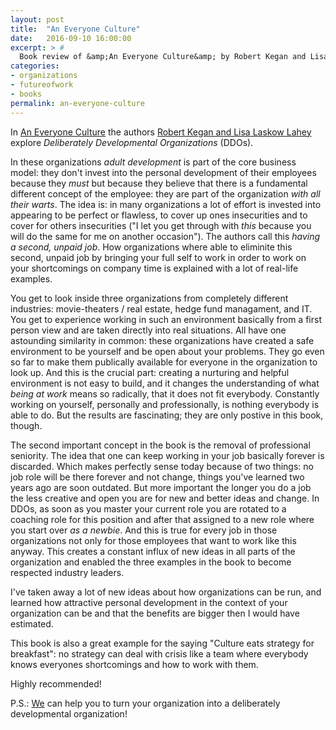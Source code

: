 ```yaml
---
layout: post
title:  "An Everyone Culture"
date:   2016-09-10 16:00:00
excerpt: > #
  Book review of &amp;An Everyone Culture&amp; by Robert Kegan and Lisa Laskow Lahey
categories:
- organizations
- futureofwork
- books
permalink: an-everyone-culture
---
```


In [An Everyone Culture][1] the authors [Robert Kegan and Lisa Laskow Lahey][2] explore *Deliberately Developmental Organizations* (DDOs).

In these organizations *adult development* is part of the core business model: they don't invest into the personal development of their employees because they *must* but because they believe that there is a fundamental different concept of the employee: they are part of the organization *with all their warts*. The idea is: in many organizations a lot of effort is invested into appearing to be perfect or flawless, to cover up ones insecurities and to cover for others insecurities ("I let you get through with *this* because you will do the same for me on another occasion"). The authors call this *having a second, unpaid job*. How organizations where able to eliminite this second, unpaid job by bringing your full self to work in order to work on your shortcomings on company time is explained with a lot of real-life examples.
 
You get to look inside three organizations from completely different industries: movie-theaters / real estate, hedge fund managament, and IT. You get to experience working in such an environment basically from a first person view and are taken directly into real situations. All have one astounding similarity in common: these organizations have created a safe environment to be yourself and be open about your problems. They go even so far to make them publically available for everyone in the organization to look up. And this is the crucial part: creating a nurturing and helpful environment is not easy to build, and it changes the understanding of what *being at work* means so radically, that it does not fit everybody. Constantly working on yourself, personally and professionally, is nothing everybody is able to do. But the results are fascinating; they are only postive in this book, though.

The second important concept in the book is the removal of professional seniority. The idea that one can keep working in your job basically forever is discarded. Which makes perfectly sense today because of two things: no job role will be there forever and not change, things you've learned two years ago are soon outdated. But more important the longer you do a job the less creative and open you are for new and better ideas and change. In DDOs, as soon as you master your current role you are rotated to a coaching role for this position and after that assigned to a new role where you start over *as a newbie*. And this is true for every job in those organizations not only for those employees that want to work like this anyway. This creates a constant influx of new ideas in all parts of the organization and enabled the three examples in the book to become respected industry leaders.

I've taken away a lot of new ideas about how organizations can be run, and learned how attractive personal development in the context of your organization can be and that the benefits are bigger then I would have estimated. 

This book is also a great example for the saying "Culture eats strategy for breakfast": no strategy can deal with crisis like a team where everybody knows everyones shortcomings and how to work with them.

Highly recommended!

P.S.: [We][RH] can help you to turn your organization into a deliberately developmental organization!

[1]: https://www.amazon.de/dp/1625278624/ref=cm_sw_r_tw_dp_x_Zrb1xbW37FWHT
[2]: http://mindsatwork.com/who-we-are/
[RH]: http://www.resourceful-humans.com/
